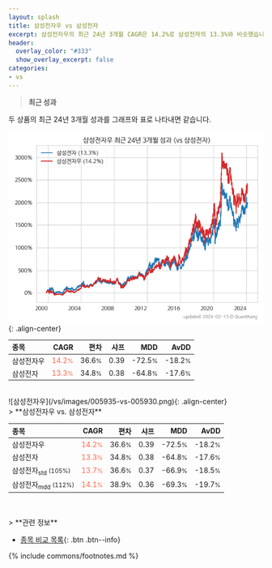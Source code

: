 ```yaml
---
layout: splash
title: 삼성전자우 vs 삼성전자
excerpt: 삼성전자우의 최근 24년 3개월 CAGR은 14.2%로 삼성전자의 13.3%와 비슷했습니다.
header:
  overlay_color: "#333"
  show_overlay_excerpt: false
categories:
- vs
---
```


> **최근 성과**

두 상품의 최근 24년 3개월 성과를 그래프와 표로 나타내면 같습니다.

![삼성전자우](/vs/images/005935-vs-005930_dual.png){: .align-center}

| **종목** | **CAGR** | **편차** | **샤프** | **MDD** | **AvDD** |
| :------------ | ------: | -----------: | -------: | ------: | -------: |
| 삼성전자우 | <span style="color: tomato">14.2<small>%</small></span> | 36.6<small>%</small> | 0.39 | -72.5<small>%</small> | -18.2<small>%</small> |
| 삼성전자 | <span style="color: tomato">13.3<small>%</small></span> | 34.8<small>%</small> | 0.38 | -64.8<small>%</small> | -17.6<small>%</small> |

<!-- more -->

<br>
![삼성전자우](/vs/images/005935-vs-005930.png){: .align-center}

<br>
> **삼성전자우 vs. 삼성전자**



| **종목** | **CAGR** | **편차** | **샤프** | **MDD** | **AvDD** |
| :------------ | ------: | -----------: | -------: | ------: | -------: |
| 삼성전자우 | <span style="color: tomato">14.2<small>%</small></span> | 36.6<small>%</small> | 0.39 | -72.5<small>%</small> | -18.2<small>%</small> |
| 삼성전자 | <span style="color: tomato">13.3<small>%</small></span> | 34.8<small>%</small> | 0.38 | -64.8<small>%</small> | -17.6<small>%</small> |
| 삼성전자<sub>std</sub> <small>(105%)</small> | <span style="color: tomato">13.7<small>%</small></span> | 36.6<small>%</small> | 0.37 | -66.9<small>%</small> | -18.5<small>%</small> |
| 삼성전자<sub>mdd</sub> <small>(112%)</small> | <span style="color: tomato">14.1<small>%</small></span> | 38.9<small>%</small> | 0.36 | -69.3<small>%</small> | -19.7<small>%</small> |

<br>

<br>
> **관련 정보**

- [종목 비교 목록](/vs/){: .btn .btn--info}

{% include commons/footnotes.md %}